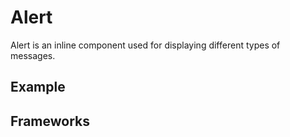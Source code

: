 <script setup>
  import Vue from './vue.md';
  import Elements from './elements.md';
  import React from './react.md';
</script>

# Alert

Alert is an inline component used for displaying different types of messages.

<components-status react='released' vue='released' elements='released' />

## Example

<theme-switcher />

<alert-example></alert-example>

## Frameworks

<tabs-content> 
  <template #react>
   <react />
  </template>
  <template #vue>
    <vue />
  </template>
  <template #elements>
    <elements />
  </template>
</tabs-content>
